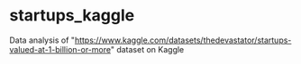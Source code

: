 # startups_kaggle
Data analysis of "https://www.kaggle.com/datasets/thedevastator/startups-valued-at-1-billion-or-more" dataset on Kaggle
